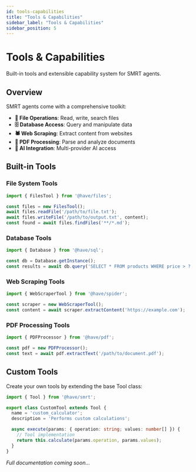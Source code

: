 ```yaml
---
id: tools-capabilities
title: "Tools & Capabilities"
sidebar_label: "Tools & Capabilities"
sidebar_position: 5
---
```


# Tools & Capabilities

Built-in tools and extensible capability system for SMRT agents.

## Overview

SMRT agents come with a comprehensive toolkit:

- **📁 File Operations**: Read, write, search files
- **🗄️ Database Access**: Query and manipulate data
- **🕷️ Web Scraping**: Extract content from websites
- **📄 PDF Processing**: Parse and analyze documents
- **🤖 AI Integration**: Multi-provider AI access

## Built-in Tools

### File System Tools
```typescript
import { FilesTool } from '@have/files';

const files = new FilesTool();
await files.readFile('/path/to/file.txt');
await files.writeFile('/path/to/output.txt', content);
const found = await files.findFiles('**/*.md');
```

### Database Tools
```typescript
import { Database } from '@have/sql';

const db = Database.getInstance();
const results = await db.query('SELECT * FROM products WHERE price > ?', [100]);
```

### Web Scraping Tools
```typescript
import { WebScraperTool } from '@have/spider';

const scraper = new WebScraperTool();
const content = await scraper.extractContent('https://example.com');
```

### PDF Processing Tools
```typescript
import { PDFProcessor } from '@have/pdf';

const pdf = new PDFProcessor();
const text = await pdf.extractText('/path/to/document.pdf');
```

## Custom Tools

Create your own tools by extending the base Tool class:

```typescript
import { Tool } from '@have/smrt';

export class CustomTool extends Tool {
  name = 'custom_calculator';
  description = 'Performs custom calculations';

  async execute(params: { operation: string; values: number[] }) {
    // Tool implementation
    return this.calculate(params.operation, params.values);
  }
}
```

*Full documentation coming soon...*